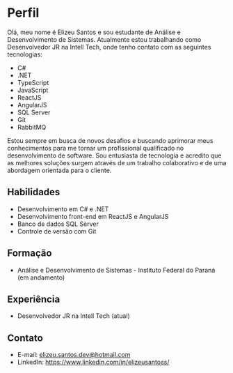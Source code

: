 # Perfil

Olá, meu nome é Elizeu Santos e sou estudante de Análise e Desenvolvimento de Sistemas. Atualmente estou trabalhando como Desenvolvedor JR na Intell Tech, onde tenho contato com as seguintes tecnologias:

- C#
- .NET
- TypeScript
- JavaScript
- ReactJS
- AngularJS
- SQL Server
- Git
- RabbitMQ

Estou sempre em busca de novos desafios e buscando aprimorar meus conhecimentos para me tornar um profissional qualificado no desenvolvimento de software. Sou entusiasta de tecnologia e acredito que as melhores soluções surgem através de um trabalho colaborativo e de uma abordagem orientada para o cliente.

## Habilidades

- Desenvolvimento em C# e .NET
- Desenvolvimento front-end em ReactJS e AngularJS
- Banco de dados SQL Server
- Controle de versão com Git

## Formação

- Análise e Desenvolvimento de Sistemas - Instituto Federal do Paraná (em andamento)

## Experiência

- Desenvolvedor JR na Intell Tech (atual)

## Contato

- E-mail: elizeu.santos.dev@hotmail.com
- LinkedIn: https://www.linkedin.com/in/elizeusantoss/
